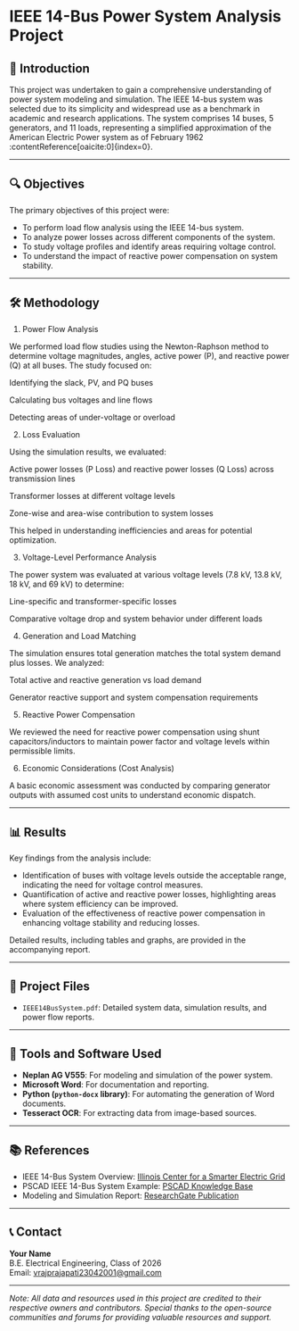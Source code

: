 # IEEE 14-Bus Power System Analysis Project

## 📘 Introduction

This project was undertaken to gain a comprehensive understanding of power system modeling and simulation. The IEEE 14-bus system was selected due to its simplicity and widespread use as a benchmark in academic and research applications. The system comprises 14 buses, 5 generators, and 11 loads, representing a simplified approximation of the American Electric Power system as of February 1962 :contentReference[oaicite:0]{index=0}.

---

## 🔍 Objectives

The primary objectives of this project were:

- To perform load flow analysis using the IEEE 14-bus system.
- To analyze power losses across different components of the system.
- To study voltage profiles and identify areas requiring voltage control.
- To understand the impact of reactive power compensation on system stability.

---

## 🛠️ Methodology

1. Power Flow Analysis

We performed load flow studies using the Newton-Raphson method to determine voltage magnitudes, angles, active power (P), and reactive power (Q) at all buses. The study focused on:

Identifying the slack, PV, and PQ buses

Calculating bus voltages and line flows

Detecting areas of under-voltage or overload

2. Loss Evaluation

Using the simulation results, we evaluated:

Active power losses (P Loss) and reactive power losses (Q Loss) across transmission lines

Transformer losses at different voltage levels

Zone-wise and area-wise contribution to system losses

This helped in understanding inefficiencies and areas for potential optimization.

3. Voltage-Level Performance Analysis

The power system was evaluated at various voltage levels (7.8 kV, 13.8 kV, 18 kV, and 69 kV) to determine:

Line-specific and transformer-specific losses

Comparative voltage drop and system behavior under different loads

4. Generation and Load Matching

The simulation ensures total generation matches the total system demand plus losses. We analyzed:

Total active and reactive generation vs load demand

Generator reactive support and system compensation requirements

5. Reactive Power Compensation

We reviewed the need for reactive power compensation using shunt capacitors/inductors to maintain power factor and voltage levels within permissible limits.

6. Economic Considerations (Cost Analysis)

A basic economic assessment was conducted by comparing generator outputs with assumed cost units to understand economic dispatch.

---

## 📊 Results

Key findings from the analysis include:

- Identification of buses with voltage levels outside the acceptable range, indicating the need for voltage control measures.
- Quantification of active and reactive power losses, highlighting areas where system efficiency can be improved.
- Evaluation of the effectiveness of reactive power compensation in enhancing voltage stability and reducing losses.

Detailed results, including tables and graphs, are provided in the accompanying report.

---

## 📁 Project Files

- `IEEE14BusSystem.pdf`: Detailed system data, simulation results, and power flow reports.
---

## 🧰 Tools and Software Used

- **Neplan AG V555**: For modeling and simulation of the power system.
- **Microsoft Word**: For documentation and reporting.
- **Python (`python-docx` library)**: For automating the generation of Word documents.
- **Tesseract OCR**: For extracting data from image-based sources.

---

## 📚 References

- IEEE 14-Bus System Overview: [Illinois Center for a Smarter Electric Grid](https://icseg.iti.illinois.edu/ieee-14-bus-system/)
- PSCAD IEEE 14-Bus System Example: [PSCAD Knowledge Base](https://www.pscad.com/knowledge-base/article/26)
- Modeling and Simulation Report: [ResearchGate Publication](https://www.researchgate.net/publication/353452133_IEEE_14_Bus_System_Simulink_Model)

---

## 📞 Contact

**Your Name**  
B.E. Electrical Engineering, Class of 2026  
Email: vrajprajapati23042001@gmail.com

---

*Note: All data and resources used in this project are credited to their respective owners and contributors. Special thanks to the open-source communities and forums for providing valuable resources and support.*

